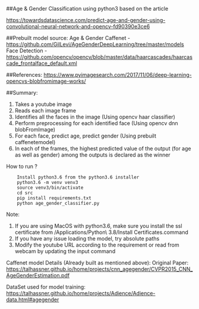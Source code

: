 ##Age & Gender Classification using python3 based on the article 

https://towardsdatascience.com/predict-age-and-gender-using-convolutional-neural-network-and-opencv-fd90390e3ce6




##Prebuilt model source:
Age & Gender Caffenet - https://github.com/GilLevi/AgeGenderDeepLearning/tree/master/models
Face Detection - https://github.com/opencv/opencv/blob/master/data/haarcascades/haarcascade_frontalface_default.xml



##References:
https://www.pyimagesearch.com/2017/11/06/deep-learning-opencvs-blobfromimage-works/


##Summary:

1. Takes a youtube image
2. Reads each image frame
3. Identifies all the faces in the image (Using opencv haar classifier)
4. Perform preprocessing for each identified face (Using opencv dnn blobFromImage)
5. For each face, predict age, predict gender (Using prebuilt caffenetemodel)
6. In each of the frames, the highest predicted value of the output (for age as well as gender) among the outputs is declared as the winner


How to run ?

```
    Install python3.6 from the python3.6 installer
    python3.6 -m venv venv3
    source venv3/bin/activate
    cd src
    pip install requirements.txt
    python age_gender_classifier.py
```


Note: 
1. If you are using MacOS with python3.6, make sure you install the ssl certificate from /Applications/Python\ 3.8/Install Certificates.command
2. If you have any issue loading the model, try absolute paths
3. Modify the youtube URL according to the requirement or read from webcam by updating the input command

Caffenet model Details (Already built as mentioned above):
Original Paper:
https://talhassner.github.io/home/projects/cnn_agegender/CVPR2015_CNN_AgeGenderEstimation.pdf

DataSet used for model training:
https://talhassner.github.io/home/projects/Adience/Adience-data.html#agegender